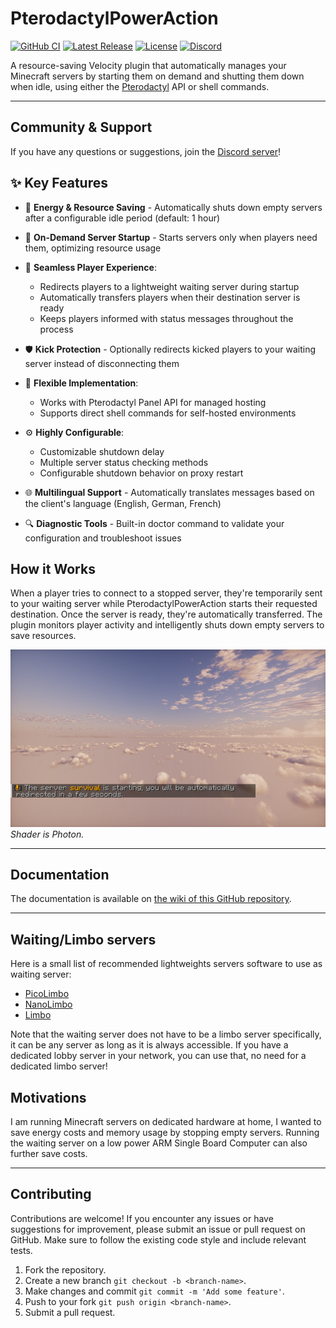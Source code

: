 # PterodactylPowerAction

[![GitHub CI](https://img.shields.io/github/actions/workflow/status/Quozul/PterodactylPowerAction/.github%2Fworkflows%2Fpush.yml?branch=master)](https://github.com/Quozul/PterodactylPowerAction/actions)
[![Latest Release](https://img.shields.io/github/v/release/Quozul/PterodactylPowerAction)](https://github.com/Quozul/PterodactylPowerAction/releases)
[![License](https://img.shields.io/github/license/Quozul/PterodactylPowerAction)](LICENSE)
[![Discord](https://img.shields.io/discord/1373364651118694585)](https://discord.gg/M2a9dxJPRy)

A resource-saving Velocity plugin that automatically manages your Minecraft servers by starting them on demand and
shutting them down when idle, using either the [Pterodactyl](https://pterodactyl.io/) API or shell commands.

---

## Community & Support

If you have any questions or suggestions, join the [Discord server](https://discord.gg/M2a9dxJPRy)!

## ✨ Key Features

- 🔌 **Energy & Resource Saving** - Automatically shuts down empty servers after a configurable idle period (default: 1
  hour)

- 🚀 **On-Demand Server Startup** - Starts servers only when players need them, optimizing resource usage

- 🔄 **Seamless Player Experience**:
    - Redirects players to a lightweight waiting server during startup
    - Automatically transfers players when their destination server is ready
    - Keeps players informed with status messages throughout the process

- 🛡️ **Kick Protection** - Optionally redirects kicked players to your waiting server instead of disconnecting them

- 🧰 **Flexible Implementation**:
    - Works with Pterodactyl Panel API for managed hosting
    - Supports direct shell commands for self-hosted environments

- ⚙️ **Highly Configurable**:
    - Customizable shutdown delay
    - Multiple server status checking methods
    - Configurable shutdown behavior on proxy restart

- 🌐 **Multilingual Support** - Automatically translates messages based on the client's language (English, German,
  French)

- 🔍 **Diagnostic Tools** - Built-in doctor command to validate your configuration and troubleshoot issues

## How it Works

When a player tries to connect to a stopped server, they're temporarily sent to your waiting server while
PterodactylPowerAction starts their requested destination. Once the server is ready, they're automatically transferred.
The plugin monitors player activity and intelligently shuts down empty servers to save resources.

![server-is-starting.png](docs/assets/server-is-starting.png)  
_Shader is Photon._

---

## Documentation

The documentation is available
on [the wiki of this GitHub repository](https://github.com/Quozul/PterodactylPowerAction/wiki).

---

## Waiting/Limbo servers

Here is a small list of recommended lightweights servers software to use as waiting server:

- [PicoLimbo](https://github.com/Quozul/PicoLimbo)
- [NanoLimbo](https://www.spigotmc.org/resources/86198/)
- [Limbo](https://www.spigotmc.org/resources/82468/)

Note that the waiting server does not have to be a limbo server specifically, it can be any server as long as it is
always accessible. If you have a dedicated lobby server in your network, you can use that, no need for a dedicated limbo
server!

## Motivations

I am running Minecraft servers on dedicated hardware at home, I wanted to save energy costs and memory usage by stopping
empty servers. Running the waiting server on a low power ARM Single Board Computer can also further save costs.

---

## Contributing

Contributions are welcome! If you encounter any issues or have suggestions for improvement, please submit an issue or
pull request on GitHub. Make sure to follow the existing code style and include relevant tests.

1. Fork the repository.
2. Create a new branch `git checkout -b <branch-name>`.
3. Make changes and commit `git commit -m 'Add some feature'`.
4. Push to your fork `git push origin <branch-name>`.
5. Submit a pull request.
